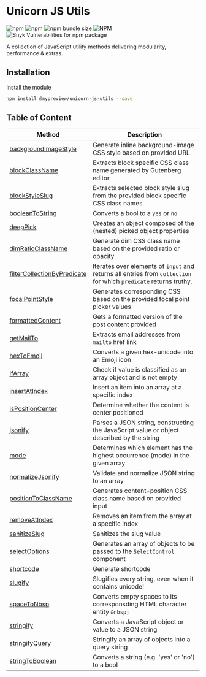 # Unicorn JS Utils 

![npm](https://img.shields.io/npm/dy/@mypreview/unicorn-js-utils) 
![npm](https://img.shields.io/npm/v/@mypreview/unicorn-js-utils?label=version)
![npm bundle size](https://img.shields.io/bundlephobia/minzip/@mypreview/unicorn-js-utils)
![NPM](https://img.shields.io/npm/l/@mypreview/unicorn-js-utils)
![Snyk Vulnerabilities for npm package](https://img.shields.io/snyk/vulnerabilities/npm/@mypreview/unicorn-js-utils)

A collection of JavaScript utility methods delivering modularity, performance & extras.

## Installation

Install the module

```bash
npm install @mypreview/unicorn-js-utils --save
```

## Table of Content

| Method                      | Description                                                                                                       |
|-----------------------------|-------------------------------------------------------------------------------------------------------------------|
| [backgroundImageStyle](https://github.com/mypreview/unicorn-js-utils/blob/main/src/backgroundImageStyle/index.js)        | Generate inline background-image CSS style based on provided URL                                                  |
| [blockClassName](https://github.com/mypreview/unicorn-js-utils/blob/main/src/blockClassName/index.js)              | Extracts block specific CSS class name generated by Gutenberg editor                                              |
| [blockStyleSlug](https://github.com/mypreview/unicorn-js-utils/blob/main/src/blockStyleSlug/index.js)              | Extracts selected block style slug from the provided block specific CSS class names                               |
| [booleanToString](https://github.com/mypreview/unicorn-js-utils/blob/main/src/booleanToString/index.js)             | Converts a bool to a `yes` or `no`                                                                                |
| [deepPick](https://github.com/mypreview/unicorn-js-utils/blob/main/src/deepPick/index.js)                    | Creates an object composed of the (nested) picked object properties                                               |
| [dimRatioClassName](https://github.com/mypreview/unicorn-js-utils/blob/main/src/dimRatioClassName/index.js)           | Generate dim CSS class name based on the provided ratio or opacity                                                |
| [filterCollectionByPredicate](https://github.com/mypreview/unicorn-js-utils/blob/main/src/filterCollectionByPredicate/index.js) | Iterates over elements of `input` and returns all entries from `collection` for which `predicate` returns truthy. |
| [focalPointStyle](https://github.com/mypreview/unicorn-js-utils/blob/main/src/focalPointStyle/index.js)             | Generates corresponding CSS based on the provided focal point picker values                                       |
| [formattedContent](https://github.com/mypreview/unicorn-js-utils/blob/main/src/formattedContent/index.js)            | Gets a formatted version of the post content provided                                                             |
| [getMailTo](https://github.com/mypreview/unicorn-js-utils/blob/main/src/getMailTo/index.js)                   | Extracts email addresses from `mailto` href link                                                                  |
| [hexToEmoji](https://github.com/mypreview/unicorn-js-utils/blob/main/src/hexToEmoji/index.js)                  | Converts a given hex-unicode into an Emoji icon                                                                   |
| [ifArray](https://github.com/mypreview/unicorn-js-utils/blob/main/src/ifArray/index.js)                     | Check if value is classified as an array object and is not empty                                                  |
| [insertAtIndex](https://github.com/mypreview/unicorn-js-utils/blob/main/src/insertAtIndex/index.js)               | Insert an item into an array at a specific index                                                                  |
| [isPositionCenter](https://github.com/mypreview/unicorn-js-utils/blob/main/src/isPositionCenter/index.js)            | Determine whether the content is center positioned                                                                |
| [jsonify](https://github.com/mypreview/unicorn-js-utils/blob/main/src/jsonify/index.js)                     | Parses a JSON string, constructing the JavaScript value or object described by the string                         |
| [mode](https://github.com/mypreview/unicorn-js-utils/blob/main/src/mode/index.js)                        | Determines which element has the highest occurrence (mode) in the given array                                     |
| [normalizeJsonify](https://github.com/mypreview/unicorn-js-utils/blob/main/src/normalizeJsonify/index.js)            | Validate and normalize JSON string to an array                                                                    |
| [positionToClassName](https://github.com/mypreview/unicorn-js-utils/blob/main/src/positionToClassName/index.js)         | Generates content-position CSS class name based on provided input                                                 |
| [removeAtIndex](https://github.com/mypreview/unicorn-js-utils/blob/main/src/removeAtIndex/index.js)               | Removes an item from the array at a specific index                                                                |
| [sanitizeSlug](https://github.com/mypreview/unicorn-js-utils/blob/main/src/sanitizeSlug/index.js)               | Sanitizes the slug value                                       |
| [selectOptions](https://github.com/mypreview/unicorn-js-utils/blob/main/src/selectOptions/index.js)               | Generates an array of objects to be passed to the `SelectControl` component                                       |
| [shortcode](https://github.com/mypreview/unicorn-js-utils/blob/main/src/shortcode/index.js)                   | Generate shortcode                                                                                                |
| [slugify](https://github.com/mypreview/unicorn-js-utils/blob/main/src/slugify/index.js)                     | Slugifies every string, even when it contains unicode!                                                            |
| [spaceToNbsp](https://github.com/mypreview/unicorn-js-utils/blob/main/src/spaceToNbsp/index.js)                 | Converts empty spaces to its corresponsding HTML character entity `&nbsp;`                                             |
| [stringify](https://github.com/mypreview/unicorn-js-utils/blob/main/src/stringify/index.js)                   | Converts a JavaScript object or value to a JSON string                                                            |
| [stringifyQuery](https://github.com/mypreview/unicorn-js-utils/blob/main/src/stringifyQuery/index.js)              | Stringify an array of objects into a query string                                                                 |
| [stringToBoolean](https://github.com/mypreview/unicorn-js-utils/blob/main/src/stringToBoolean/index.js)             | Converts a string (e.g. 'yes' or 'no') to a bool                                                                  |
